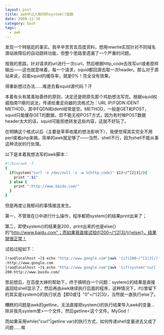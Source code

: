 ```yaml
---
layout: post
title: awk中让人郁闷的system()函数
date: 2009-12-30
category: bash
tags:
  - awk
---
```


发现一个特尴尬的事实。我辛辛苦苦去百度资料，想用rewrite实现针对不同域名源站故障后的自动跳转功能，但整个思路里遗漏了一个严重的问题。

按我的思路，针对请求的url进行一次curl，然后根据http_code去改写url或者原样输出——这也就意味着，每一个请求，squid都回源去取一次header。那么对于源站来说，前面squid的缓存率，就是0%！完全没有效果。

得重新想过办法……难道去看squid源代码？汗

本着有头有尾善始善终的原则，决定还是把原先那个鸡肋想法写完。根据squid权威指南11章的说法，传递给重定向器的流格式为：URL IP/FQDN IDENT METHOD，其中FQDN和ident经常是空。METHOD，一般是GET和POST，squid只能缓存GET的数据，但不能无视POST方式，因为有时候POST数据header太大的话，squid可能拒绝转发这些内容，这就不好玩了。

在明确这个格式以后（主要是草草收尾的想法影响下），我便觉得其实完全不用perl或者php来搞，简单的awk就足够了——当然，shell不行，因为shell不能从事这种流状的行处理。

以下是本着我想法写的awk脚本：
```bash
#!/bin/awk -f
{
  if(system("curl -o /dev/null -s -w %{http_code}" $1)~/^[2|3]/){
    print ":$1"
  } else {
    print ":http://www.baidu.com/"
  }
}
```

但是再度让我郁闷的事情接连发生。

第一，不管我在{}中进行什么操作，程序都把system()的结果print出来了；

第二，即使system()的结果是200，print出来的也是else{}的"http://www.baidu.com"；而如果我直接试验if(200~/^[2|3]/){}else{}，结果就很正常！

试验过程如下：

```bash
[rao@localhost ~]$ echo "http://www.google.com"|awk '{if(200~/^[2|3]/){ print ":"$1 } else{ print ":http://www.baidu.com/"}}'
:http://www.google.com
[rao@localhost ~]$ echo "http://www.google.com"|awk '{if(system("curl -o /dev/null -s -w %{http_code} "$1)~/^[2|3]/){print ":"$1 } else{ print ":http://www.baidu.com/"}}'
200:http://www.baidu.com/
```

思前想后，在百度大婶的帮助下，终于搞明白一个问题：system()的结果是直接返回给shell显示了，然后再由awk继续执行后面的程序，这种情况下，if()里留下的其实是system()的执行状态【即0或1】"0"~/^[2|3]/，当然就一直执行else了。

糟糕的问题是awk的getline，无法直接把system()的执行结果导入awk的变量…除非我先system里>一个文件，然后getline<这个文件。MyGod！

而如果采用while("curl"|getline var)的执行方式，如何传递shell变量进去又成了问题……唉

